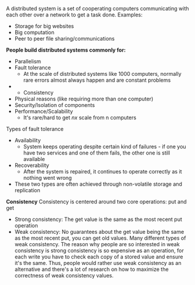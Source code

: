 A distributed system is a set of cooperating computers communicating with each other over a network to get a task done.
Examples:
- Storage for big websites
- Big computation
- Peer to peer file sharing/communications

**People build distributed systems commonly for:**
- Parallelism
- Fault tolerance
	- At the scale of distributed systems like 1000 computers, normally rare errors almost always happen and are constant problems
- - Consistency 
- Physical reasons (like requiring more than one computer)
- Security/Isolation of components
- Performance/Scalability
	- It's rare/hard to get $nx$ scale from n computers

Types of fault tolerance
- Availability
	- System keeps operating despite certain kind of failures - if one you have two services and one of them fails, the other one is still available
- Recoverability
	- After the system is repaired, it continues to operate correctly as it nothing went wrong
- These two types are often achieved through non-volatile storage and replication

**Consistency**
Consistency is centered around two core operations: put and get
- Strong consistency: The get value is the same as the most recent put operation
- Weak consistency: No guarantees about the get value being the same as the most recent put, you can get old values. Many different types of weak consistency.
The reason why people are so interested in weak consistency is strong consistency is so expensive as an operation, for each write you have to check each copy of a stored value and ensure it's the same. Thus, people would rather use weak consistency as an alternative and there's a lot of research on how to maximize the correctness of weak consistency values.
